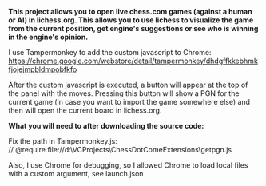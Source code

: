 **This project allows you to open live chess.com games (against a human or AI) in lichess.org. This allows you to use lichess to visualize the game from the current position, get engine's suggestions or see who is winning in the engine's opinion.**

I use Tampermonkey to add the custom javascript to Chrome:
https://chrome.google.com/webstore/detail/tampermonkey/dhdgffkkebhmkfjojejmpbldmpobfkfo

After the custom javascript is executed, a button will appear at the top of the panel with the moves. Pressing this button will show a PGN for the current game (in case you want to import the game somewhere else) and then will open the current board in lichess.org.

**What you will need to after downloading the source code:**

Fix the path in Tampermonkey.js:  
// @require file://d:\VCProjects\ChessDotComeExtensions\getpgn.js

Also, I use Chrome for debugging, so I allowed Chrome to load local files with a custom argument, see launch.json
